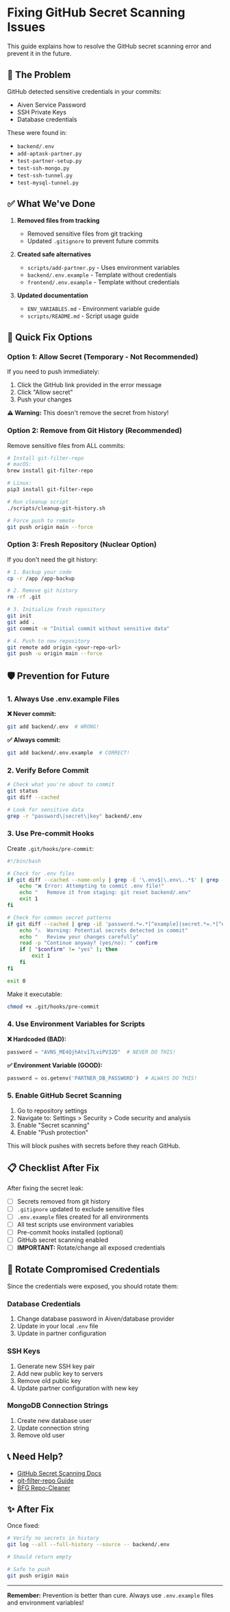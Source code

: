 # Fixing GitHub Secret Scanning Issues

This guide explains how to resolve the GitHub secret scanning error and prevent it in the future.

## 🚨 The Problem

GitHub detected sensitive credentials in your commits:
- Aiven Service Password
- SSH Private Keys
- Database credentials

These were found in:
- `backend/.env`
- `add-aptask-partner.py`
- `test-partner-setup.py`
- `test-ssh-mongo.py`
- `test-ssh-tunnel.py`
- `test-mysql-tunnel.py`

## ✅ What We've Done

1. **Removed files from tracking**
   - Removed sensitive files from git tracking
   - Updated `.gitignore` to prevent future commits

2. **Created safe alternatives**
   - `scripts/add-partner.py` - Uses environment variables
   - `backend/.env.example` - Template without credentials
   - `frontend/.env.example` - Template without credentials

3. **Updated documentation**
   - `ENV_VARIABLES.md` - Environment variable guide
   - `scripts/README.md` - Script usage guide

## 🔧 Quick Fix Options

### Option 1: Allow Secret (Temporary - Not Recommended)

If you need to push immediately:

1. Click the GitHub link provided in the error message
2. Click "Allow secret" 
3. Push your changes

**⚠️ Warning:** This doesn't remove the secret from history!

### Option 2: Remove from Git History (Recommended)

Remove sensitive files from ALL commits:

```bash
# Install git-filter-repo
# macOS:
brew install git-filter-repo

# Linux:
pip3 install git-filter-repo

# Run cleanup script
./scripts/cleanup-git-history.sh

# Force push to remote
git push origin main --force
```

### Option 3: Fresh Repository (Nuclear Option)

If you don't need the git history:

```bash
# 1. Backup your code
cp -r /app /app-backup

# 2. Remove git history
rm -rf .git

# 3. Initialize fresh repository
git init
git add .
git commit -m "Initial commit without sensitive data"

# 4. Push to new repository
git remote add origin <your-repo-url>
git push -u origin main --force
```

## 🛡️ Prevention for Future

### 1. Always Use .env.example Files

**❌ Never commit:**
```bash
git add backend/.env  # WRONG!
```

**✅ Always commit:**
```bash
git add backend/.env.example  # CORRECT!
```

### 2. Verify Before Commit

```bash
# Check what you're about to commit
git status
git diff --cached

# Look for sensitive data
grep -r "password\|secret\|key" backend/.env
```

### 3. Use Pre-commit Hooks

Create `.git/hooks/pre-commit`:

```bash
#!/bin/bash

# Check for .env files
if git diff --cached --name-only | grep -E '\.env$|\.env\..*$' | grep -v '\.example$'; then
    echo "❌ Error: Attempting to commit .env file!"
    echo "   Remove it from staging: git reset backend/.env"
    exit 1
fi

# Check for common secret patterns
if git diff --cached | grep -iE 'password.*=.*[^example]|secret.*=.*[^example]|key.*=.*[^example]'; then
    echo "⚠️  Warning: Potential secrets detected in commit"
    echo "   Review your changes carefully"
    read -p "Continue anyway? (yes/no): " confirm
    if [ "$confirm" != "yes" ]; then
        exit 1
    fi
fi

exit 0
```

Make it executable:
```bash
chmod +x .git/hooks/pre-commit
```

### 4. Use Environment Variables for Scripts

**❌ Hardcoded (BAD):**
```python
password = "AVNS_ME4QjhAtv17LviPV32D"  # NEVER DO THIS!
```

**✅ Environment Variable (GOOD):**
```python
password = os.getenv('PARTNER_DB_PASSWORD')  # ALWAYS DO THIS!
```

### 5. Enable GitHub Secret Scanning

1. Go to repository settings
2. Navigate to: Settings > Security > Code security and analysis  
3. Enable "Secret scanning"
4. Enable "Push protection"

This will block pushes with secrets before they reach GitHub.

## 📋 Checklist After Fix

After fixing the secret leak:

- [ ] Secrets removed from git history
- [ ] `.gitignore` updated to exclude sensitive files
- [ ] `.env.example` files created for all environments
- [ ] All test scripts use environment variables
- [ ] Pre-commit hooks installed (optional)
- [ ] GitHub secret scanning enabled
- [ ] **IMPORTANT:** Rotate/change all exposed credentials

## 🔑 Rotate Compromised Credentials

Since the credentials were exposed, you should rotate them:

### Database Credentials
1. Change database password in Aiven/database provider
2. Update in your local `.env` file
3. Update in partner configuration

### SSH Keys
1. Generate new SSH key pair
2. Add new public key to servers
3. Remove old public key
4. Update partner configuration with new key

### MongoDB Connection Strings
1. Create new database user
2. Update connection string
3. Remove old user

## 📞 Need Help?

- [GitHub Secret Scanning Docs](https://docs.github.com/en/code-security/secret-scanning)
- [git-filter-repo Guide](https://github.com/newren/git-filter-repo)
- [BFG Repo-Cleaner](https://rtyley.github.io/bfg-repo-cleaner/)

## ✨ After Fix

Once fixed:

```bash
# Verify no secrets in history
git log --all --full-history --source -- backend/.env

# Should return empty

# Safe to push
git push origin main
```

---

**Remember:** Prevention is better than cure. Always use `.env.example` files and environment variables!

